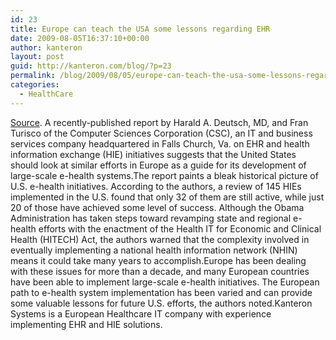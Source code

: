 ```yaml
---
id: 23
title: Europe can teach the USA some lessons regarding EHR
date: 2009-08-05T16:37:10+00:00
author: kanteron
layout: post
guid: http://kanteron.com/blog/?p=23
permalink: /blog/2009/08/05/europe-can-teach-the-usa-some-lessons-regarding-ehr/
categories:
  - HealthCare
---
```

<a href="http://www.healthimaging.com/index.php?option=com_articles&view=article&id=18260" title="http://www.healthimaging.com/index.php?option=com_articles&view=article&id=18260" target="_blank">Source</a>. A recently-published report by Harald A. Deutsch, MD, and Fran Turisco of the Computer Sciences Corporation (CSC), an IT and business services company headquartered in Falls Church, Va. on EHR and health information exchange (HIE) initiatives suggests that the United States should look at similar efforts in Europe as a guide for its development of large-scale e-health systems.The report paints a bleak historical picture of U.S. e-health initiatives. According to the authors, a review of 145 HIEs implemented in the U.S. found that only 32 of them are still active, while just 20 of those have achieved some level of success. Although the Obama Administration has taken steps toward revamping state and regional e-health efforts with the enactment of the Health IT for Economic and Clinical Health (HITECH) Act, the authors warned that the complexity involved in eventually implementing a national health information network (NHIN) means it could take many years to accomplish.Europe has been dealing with these issues for more than a decade, and many European countries have been able to implement large-scale e-health initiatives. The European path to e-health system implementation has been varied and can provide some valuable lessons for future U.S. efforts, the authors noted.Kanteron Systems is a European Healthcare IT company with experience implementing EHR and HIE solutions.